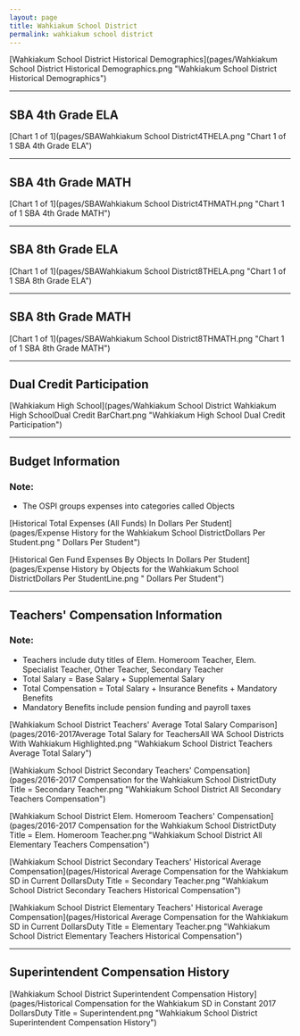 ```yaml
---
layout: page
title: Wahkiakum School District
permalink: wahkiakum school district
---
```



[Wahkiakum School District Historical Demographics](pages/Wahkiakum School District Historical Demographics.png "Wahkiakum School District Historical Demographics")

___

## SBA 4th Grade ELA

[Chart 1 of 1](pages/SBAWahkiakum School District4THELA.png "Chart 1 of 1 SBA 4th Grade ELA")


___

## SBA 4th Grade MATH

[Chart 1 of 1](pages/SBAWahkiakum School District4THMATH.png "Chart 1 of 1 SBA 4th Grade MATH")


___

## SBA 8th Grade ELA

[Chart 1 of 1](pages/SBAWahkiakum School District8THELA.png "Chart 1 of 1 SBA 8th Grade ELA")


___

## SBA 8th Grade MATH

[Chart 1 of 1](pages/SBAWahkiakum School District8THMATH.png "Chart 1 of 1 SBA 8th Grade MATH")


___

## Dual Credit Participation

[Wahkiakum High School](pages/Wahkiakum School District Wahkiakum High SchoolDual Credit BarChart.png "Wahkiakum High School Dual Credit Participation")


___

## Budget Information
### Note:
- The OSPI groups expenses into categories called Objects

[Historical Total Expenses (All Funds) In Dollars Per Student](pages/Expense History for the Wahkiakum School DistrictDollars Per Student.png " Dollars Per Student")

[Historical Gen Fund Expenses By Objects In Dollars Per Student](pages/Expense History by Objects for the Wahkiakum School DistrictDollars Per StudentLine.png " Dollars Per Student")


___

## Teachers' Compensation Information
### Note:
- Teachers include duty titles of Elem. Homeroom Teacher, Elem. Specialist Teacher, Other Teacher, Secondary Teacher
- Total Salary = Base Salary + Supplemental Salary
- Total Compensation = Total Salary + Insurance Benefits + Mandatory Benefits
- Mandatory Benefits include pension funding and payroll taxes

[Wahkiakum School District Teachers' Average Total Salary Comparison](pages/2016-2017Average Total Salary for TeachersAll WA School Districts With Wahkiakum Highlighted.png "Wahkiakum School District Teachers Average Total Salary")

[Wahkiakum School District Secondary Teachers' Compensation](pages/2016-2017 Compensation for the Wahkiakum School DistrictDuty Title = Secondary Teacher.png "Wahkiakum School District All Secondary Teachers Compensation")

[Wahkiakum School District Elem. Homeroom Teachers' Compensation](pages/2016-2017 Compensation for the Wahkiakum School DistrictDuty Title = Elem. Homeroom Teacher.png "Wahkiakum School District All Elementary Teachers Compensation")

[Wahkiakum School District Secondary Teachers' Historical Average Compensation](pages/Historical Average Compensation for the Wahkiakum SD in Current DollarsDuty Title = Secondary Teacher.png "Wahkiakum School District Secondary Teachers Historical Compensation")

[Wahkiakum School District Elementary Teachers' Historical Average Compensation](pages/Historical Average Compensation for the Wahkiakum SD in Current DollarsDuty Title = Elementary Teacher.png "Wahkiakum School District Elementary Teachers Historical Compensation")


___

## Superintendent Compensation History

[Wahkiakum School District Superintendent Compensation History](pages/Historical Compensation for the Wahkiakum SD in Constant 2017 DollarsDuty Title = Superintendent.png "Wahkiakum School District Superintendent Compensation History")

